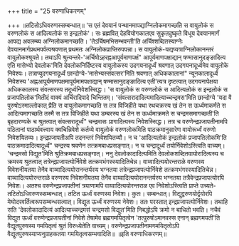 +++
title = "25 वरुणाधिकरणम्"

+++
॥तटितोऽधिवरुणस्सम्बन्धात्॥ 'स एतं देवयानं पन्थानमापद्याग्निलोकमागच्छति स वायुलोकं स वरुणलोकं स आदित्यलोकं स इन्द्रलोकं'। सः ब्रह्मवित् देहवियोगकालएव सुकृतदुष्कृते विधूय देवयानमार्गं आपद्य अवलम्ब्य अग्निलोकमागच्छति। 'तेऽर्चिषमभिसम्भवन्ती'ति अर्चिश्शब्दितस्याग्नेः देवयानमार्गप्रथमपर्वत्वश्रवणात् प्रथमतः अग्निलोकप्राप्तिरुपपन्ना। स वायुलोकं-यद्यप्यत्राग्निलोकानन्तरं वायुलोकश्श्रूयते। तथाऽपि श्रुत्यन्तरे-'अर्चिषोऽहरह्नआपूर्यमाणपक्षं" आपूर्यमाणपक्षाद्यान् षण्मासानुदङ्ङादित्य एति मासेभ्यो देवलोक'मिति देवलोकनिर्दिष्टस्य वायुलोकस्य उदगयनादूर्ध्वं श्रवणात् उदगयनादूर्ध्वमेव वायुलोके निवेश्यः। तत्राप्युदगयनादूर्ध्वं छान्दोग्ये-'मासेभ्यस्संवत्सर'मिति श्रवणात् अधिककालानां" न्यूनकालादूर्ध्वं निवेशस्य 'अह्नआपूर्यमाणपक्षमापूर्यमामपक्षाद्यान् षण्मासानुदङ्ङादित्य एती'त्यत्र दृष्टत्वात् उदगयनापेक्षया अधिककालस्य संवत्सरस्य तदूर्ध्वनिवेशस्सिद्धः। 'स वायुलोकं स वरुणलोकं स आदित्यलोकं स इन्द्रलोकं स प्रजापतिलोक'मितीदं वाक्यं अर्चिरादिपादे चिन्तितम्। 'संवत्सरादादित्यमादित्याच्चन्द्रमस'मिति छान्दोग्ये 'यदा वै पुरुषोऽस्माल्लोकात् प्रैति स वायुलोकमागच्छति स तत्र विजिहीते यथा रथचक्रस्य खं तेन स ऊर्ध्वमाकर्मते स आदित्यमागच्छति तस्मै स तत्र विजिहीते यथा डम्बरस्य खं तेन स ऊर्ध्वमाक्रमते स चन्द्रमसमागच्छती'ति बृहदारण्यके च श्रुतत्वात् संवत्सरादूर्ध्वं" चन्द्रमासः प्रागादित्यस्य निवेशस्सिद्धः। तत्र च वरुणेन्द्रप्रजापतीनामपि पठितानां पाठार्थवत्त्वाय क्वचिन्निवेशे कर्तव्ये वायुलोकं वरुणलोकमिति पाठक्रमानुसारेण वायोरूर्ध्वं वरुणो निवेशयितव्यः। इन्द्रप्रजापतीअपि तदनन्तरं निवेशयितव्यौ। न च 'आदित्यलोकं इन्द्रलोकं प्रजापतिलोकमि'ति पाठक्रमादादित्यादूर्ध्वं" चन्द्रस्य श्रवणेन तत्क्रमबाधप्रसङ्गात्। न च चन्द्रादूर्ध्वं तयोर्निवेशोऽस्त्विति वाच्यम्। 'चन्द्रमसो विद्युत'मिति श्रुतिक्रमबाधप्रसङ्गात्। ननु देवलोकादादित्यमिति देवलोकशब्दितवायोरादित्यस्य च क्रमस्य श्रुतत्वात् तत्रेन्द्रप्रजापत्योर्निवेशे तत्क्रमभंगस्स्यादितिचेन्न। वाय्वादित्ययोरन्तराळे वरुणस्य विवेशनीयतया तेनैव वाय्वादित्ययोरानन्तर्यस्य भग्नतया तत्रेन्द्रप्रजापत्योर्निवेशे तत्क्रमभंगस्स्यादितिचेन्न। वाय्वादित्ययोरन्तराळे वरुणस्य निवेशनीयतया तेनैव वाय्वादित्ययोरानन्तर्यस्य भग्नतया तत्रैवेन्द्रप्रजापत्योरपि निवेशः। अतश्च वरुणेन्द्रप्रजापतीनां त्रयाणामपि वाय्वादित्ययोरन्तराळ एव निवेशोऽस्त्विति प्राप्ते उच्यते- तटितोऽधिवरुणस्सम्बन्धात्। तटित ऊर्ध्वं वरुणस्य निवेशः। कुतः। सम्बन्धात्। विद्युद्वरुणयोर्द्वयोरपि मेघोदरवर्तित्वरूपसम्बन्धसत्वात्। विद्युत ऊर्ध्वं वरुणस्य नेवेशः। ततः परस्तात् इन्द्रप्रजापत्योर्निवेशः। तथाहि सति 'देवलोकादादित्यं आदित्याच्चन्द्रमसं चन्द्रमसो विद्युत'मिति निबद्धोऽपि क्रमो न बाधितो भवति। नचैवं विद्युत ऊर्ध्वं वरुणेन्द्रप्रजापतीनां निवेशे तेषामेव ब्रह्मगमयितृत्वेन 'तत्पुरुषोऽमानवस्स एनान् ब्रह्मगमयती'ति वैद्युतपुरुषस्य गमयितृत्वं श्रुतं विरुध्येतेति वाच्यम्। वरुणेन्द्रप्रजापतीनामगमयितृत्वेऽपि वैद्युतपुरुषस्याप्यनुग्राहकतया गमयितृत्वसम्भवादिति॥ ॥इति वरुणाधिकरणम्॥